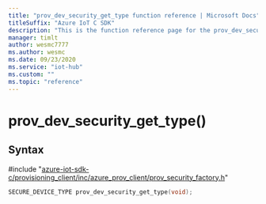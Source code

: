```yaml
---                             
title: "prov_dev_security_get_type function reference | Microsoft Docs" 
titleSuffix: "Azure IoT C SDK"            
description: "This is the function reference page for the prov_dev_security_get_type() function in the Azure IoT C SDK. This SDK is used with Azure IoT Hub and Azure IoT Hub Device Provisioning Service"            
manager: timlt                 
author: wesmc7777              
ms.author: wesmc               
ms.date: 09/23/2020                    
ms.service: "iot-hub"             
ms.custom: ""                
ms.topic: "reference"        
---                            
```


# prov_dev_security_get_type()

## Syntax

\#include "[azure-iot-sdk-c/provisioning_client/inc/azure_prov_client/prov_security_factory.h](../prov-security-factory-h.md)"  
```C
SECURE_DEVICE_TYPE prov_dev_security_get_type(void);
```


